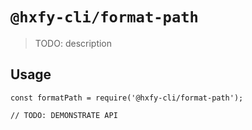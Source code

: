 # `@hxfy-cli/format-path`

> TODO: description

## Usage

```
const formatPath = require('@hxfy-cli/format-path');

// TODO: DEMONSTRATE API
```
